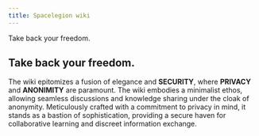 ```yaml
---
title: Spacelegion wiki
---
```


Take back your freedom.

## Take back your freedom.

The wiki epitomizes a fusion of elegance and **SECURITY**, where **PRIVACY** and **ANONIMITY** are paramount. 
The wiki embodies a minimalist ethos, allowing seamless discussions and knowledge sharing under the cloak of anonymity. 
Meticulously crafted with a commitment to privacy in mind, it stands as a bastion of sophistication, providing a secure haven for collaborative learning and discreet information exchange.